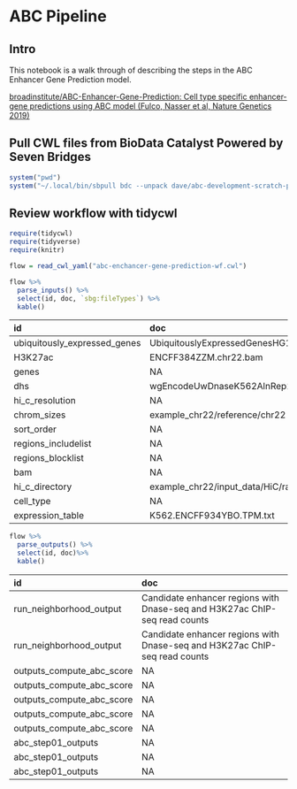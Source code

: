 ABC Pipeline
================

## Intro

This notebook is a walk through of describing the steps in the ABC
Enhancer Gene Prediction model.

[broadinstitute/ABC-Enhancer-Gene-Prediction: Cell type specific
enhancer-gene predictions using ABC model (Fulco, Nasser et al, Nature
Genetics
2019)](https://github.com/broadinstitute/ABC-Enhancer-Gene-Prediction)

## Pull CWL files from BioData Catalyst Powered by Seven Bridges

``` r
system("pwd")
system("~/.local/bin/sbpull bdc --unpack dave/abc-development-scratch-project/abc-enchancer-gene-prediction abc-enchancer-gene-prediction-wf.cwl")
```

## Review workflow with tidycwl

``` r
require(tidycwl)
require(tidyverse)
require(knitr)

flow = read_cwl_yaml("abc-enchancer-gene-prediction-wf.cwl")

flow %>%
  parse_inputs() %>% 
  select(id, doc, `sbg:fileTypes`) %>% 
  kable()
```

| id                           | doc                                  | sbg:fileTypes |
|:-----------------------------|:-------------------------------------|:--------------|
| ubiquitously_expressed_genes | UbiquitouslyExpressedGenesHG19.txt   | TXT           |
| H3K27ac                      | ENCFF384ZZM.chr22.bam                | BAM           |
| genes                        | NA                                   | BED           |
| dhs                          | wgEncodeUwDnaseK562AlnRep1.chr22.bam | BAM           |
| hi_c\_resolution             | NA                                   | NA            |
| chrom_sizes                  | example_chr22/reference/chr22        | NA            |
| sort_order                   | NA                                   | NA            |
| regions_includelist          | NA                                   | NA            |
| regions_blocklist            | NA                                   | NA            |
| bam                          | NA                                   | NA            |
| hi_c\_directory              | example_chr22/input_data/HiC/raw/    | NA            |
| cell_type                    | NA                                   | NA            |
| expression_table             | K562.ENCFF934YBO.TPM.txt             | NA            |

``` r
flow %>% 
  parse_outputs() %>% 
  select(id, doc)%>% 
  kable()
```

| id                        | doc                                                                        |
|:--------------------------|:---------------------------------------------------------------------------|
| run_neighborhood_output   | Candidate enhancer regions with Dnase-seq and H3K27ac ChIP-seq read counts |
| run_neighborhood_output   | Candidate enhancer regions with Dnase-seq and H3K27ac ChIP-seq read counts |
| outputs_compute_abc_score | NA                                                                         |
| outputs_compute_abc_score | NA                                                                         |
| outputs_compute_abc_score | NA                                                                         |
| outputs_compute_abc_score | NA                                                                         |
| outputs_compute_abc_score | NA                                                                         |
| abc_step01_outputs        | NA                                                                         |
| abc_step01_outputs        | NA                                                                         |
| abc_step01_outputs        | NA                                                                         |
